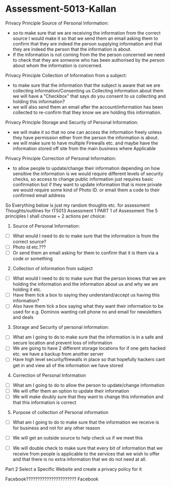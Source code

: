 # Assessment-5013-Kallan

Privacy Principle Source of Personal Information:
- so to make sure that we are receiving the information from the correct source I would make it so that we send them an email asking them to confirm that they are indeed the person supplying information and that they are indeed the person that the information is about. 
- If the information is not coming from the the person concerned we need to check that they are someone who has been authorised by the person about whom the information is concerned.

Privacy Principle Collection of Information from a subject:
- to make sure that the information that the subject is aware that we are collecting information/Consenting us Collecting information about them we will have a "Checkbox" that says do you consent to us collecting and holding this information?
- we will also send them an email after the account/information has been collected to re-confirm that they know we are holding this information.

Privacy Principle Storage and Security of Personal Information:
- we will make it so that no one can access the information freely unless they have permission either from the person the information is about.
- we will make sure to have multiple Firewalls etc. and maybe have the information stored off site from the main business where Applicable

Privacy Principle Correction of Personal Information:
- to allow people to update/change their information depending on how sensitive the information is we would require different levels of security checks, so access to change public information just requires basic confirmation but if they want to update information that is more private we would require some kind of Photo ID. or email them a code to their confirmed email address 





So Everything below is just
my random thoughts etc. for assessment
Thoughts/outlines for IT5013 Assessment 1
PART 1 of Assessment
The 5 principles I shall choose + 2 actions per choice:
1)	Source of Personal Information:
- [ ]	What would I need to do to make sure that the information is from the correct source? 
- [ ]	Photo id etc.???
- [ ]	Or send them an email asking for them to confirm that it is them via a code or something <!-- in your own experience how to tech companies like facebook normally do this? Sometimes this can be an elegant solution, for example this in itself was a major reason that PayPal was sucessful. Have a look at how they validated a new users bank account.-->

2)	Collection of information from subject
- [ ]	What would I need to do to make sure that the person knows that we are holding the information and the information about us and why we are holding it etc.
- [ ]	Have them tick a box to saying they understand/accept us having this information?
- [ ]	Also have them tick a box saying what they want their information to be used for e.g. Dominos wanting cell phone no and email for newsletters and deals

3)	Storage and Security of personal information:
- [ ]	What am I going to do to make sure that the information is in a safe and secure location and prevent loss of information
- [ ]	We are going to have 2 different storage locations for if one gets hacked etc. we have a backup from another server
- [ ]	Have high level security/firewalls in place so that hopefully hackers cant get in and view all of the information we have stored

4)	Correction of Personal Information
- [ ]	What am I going to do to allow the person to update/change information
- [ ]	We will offer them an option to update their information
- [ ]	We will make doubly sure that they want to change this information and that this information is correct

5)	Purpose of collection of Personal information
- [ ]	What am I going to do to make sure that the information we receive is for business and not for any other reason
- [ ]	We will get an outside source to help check us if we meet this
- [ ]	We will double check to make sure that every bit of information that we receive from people is applicable to the services that we wish to offer and that there is no extra information that we do not need at all.


Part 2 
Select a Specific Website and create a privacy policy for it

Facebook??????????????????????
Facebook

